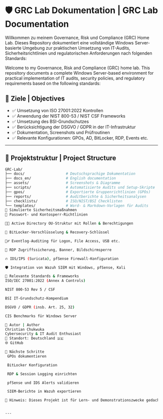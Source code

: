 
# 🛡️ GRC Lab Dokumentation | GRC Lab Documentation

Willkommen zu meinem Governance, Risk und Compliance (GRC) Home Lab. Dieses Repository dokumentiert eine vollständige Windows Server-basierte Umgebung zur praktischen Umsetzung von IT-Audits, Sicherheitsrichtlinien und regulatorischen Anforderungen nach folgenden Standards:

Welcome to my Governance, Risk and Compliance (GRC) home lab. This repository documents a complete Windows Server-based environment for practical implementation of IT audits, security policies, and regulatory requirements based on the following standards:

## 🎯 Ziele | Objectives

- ✅ Umsetzung von ISO 27001:2022 Kontrollen  
- ✅ Anwendung der NIST 800-53 / NIST CSF Frameworks  
- ✅ Umsetzung des BSI-Grundschutzes  
- ✅ Berücksichtigung der DSGVO / GDPR in der IT-Infrastruktur  
- ✅ Dokumentation, Screenshots und Prüfroutinen  
- ✅ Relevante Konfigurationen: GPOs, AD, BitLocker, RDP, Events etc.

---

## 📁 Projektstruktur | Project Structure

```bash
GRC-Lab/
├── docs/                   # Deutschsprachige Dokumentation
├── docs_en/                # English documentation
├── assets/                 # Screenshots & Diagramme
├── scripts/                # Automatisierte Audits und Setup-Skripte
├── gpos/                   # Exportierte Gruppenrichtlinien (GPOs)
├── reports/                # Auditberichte & Sicherheitsanalysen
├── checklists/             # ISO/NIST/BSI Checklisten
└── templates/              # Word- & Markdown-Vorlagen für Audits
🧪 Simulierte Sicherheitsmaßnahmen
🔐 Passwort- und Kontosperr-Richtlinien

🧑‍💼 Active Directory OU-Struktur mit Rollen & Berechtigungen

💾 BitLocker-Verschlüsselung & Recovery-Schlüssel

👮‍♂️ Eventlog-Auditing für Logon, File Access, USB etc.

🚫 RDP Zugriffssicherung, Banner, Bildschirmsperre

🔥 IDS/IPS (Suricata), pfSense Firewall-Konfiguration

🛡️ Integration von Wazuh SIEM mit Windows, pfSense, Kali

📌 Relevante Standards & Frameworks
ISO/IEC 27001:2022 (Annex A Controls)

NIST 800-53 Rev 5 / CSF

BSI IT-Grundschutz-Kompendium

DSGVO / GDPR (insb. Art. 25, 32)

CIS Benchmarks für Windows Server

👤 Autor | Author
Christian Chukwuka
Cybersecurity & IT Audit Enthusiast
📍 Standort: Deutschland 🇩🇪
🌐 GitHub

🚀 Nächste Schritte
 GPOs dokumentieren

 BitLocker Konfiguration

 RDP & Session Logging einrichten

 pfSense und IDS Alerts validieren

 SIEM-Berichte in Wazuh exportieren

📢 Hinweis: Dieses Projekt ist für Lern- und Demonstrationszwecke gedacht.


---














